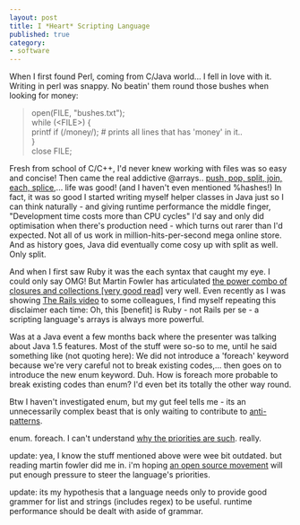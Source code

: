 ```yaml
---
layout: post
title: I *Heart* Scripting Language
published: true
category:
- software
---
```

When I first found Perl, coming from C/Java world... I fell in love with it. Writing in perl was snappy. No beatin' them round those bushes when looking for money:

> open(FILE, "bushes.txt");  
> while (\<FILE\>) {  
>  printf if (/money/); # prints all lines that has 'money' in it..   
> }  
> close FILE;

   
Fresh from school of C/C++, I'd never knew working with files was so easy and concise! Then came the real addictive @arrays.. [push, pop, split, join, each, splice](http://www.pageresource.com/cgirec/ptut11.htm),... life was good! (and I haven't even mentioned %hashes!) In fact, it was so good I started writing myself helper classes in Java just so I can think naturally - and giving runtime performance the middle finger, "Development time costs more than CPU cycles" I'd say and only did optimisation when there's production need - which turns out rarer than I'd expected. Not all of us work in million-hits-per-second mega online store. And as history goes, Java did eventually come cosy up with split as well. Only split.   
  
And when I first saw Ruby it was the each syntax that caught my eye. I could only say OMG! But Martin Fowler has articulated [the power combo of closures and collections [very good read]](http://martinfowler.com/bliki/CollectionClosureMethod.html) very well. Even recently as I was showing [The Rails video](http://weblog.rubyonrails.com/archives/2005/07/08/new-rails-movie-with-sound-and-sugar/) to some colleagues, I find myself repeating this disclaimer each time: Oh, this [benefit] is Ruby - not Rails per se - a scripting language's arrays is always more powerful.  
  
Was at a Java event a few months back where the presenter was talking about Java 1.5 features. Most of the stuff were so-so to me, until he said something like (not quoting here): We did not introduce a 'foreach' keyword because we're very careful not to break existing codes,... then goes on to introduce the new enum keyword. Duh. How is foreach more probable to break existing codes than enum? I'd even bet its totally the other way round.  
  
Btw I haven't investigated enum, but my gut feel tells me - its an unnecessarily complex beast that is only waiting to contribute to [anti-patterns](http://www.antipatterns.com/thebook.htm).  
  
enum. foreach. I can't understand [why the priorities are such](http://blog.yanime.org/articles/2004/11/22/pet-peeves-and-java). really.  
  
update: yea, I know the stuff mentioned above were wee bit outdated. but reading martin fowler did me in. i'm hoping [an open source movement](http://developers.slashdot.org/article.pl?sid=05/07/22/145210&from=rss) will put enough pressure to steer the language's priorities.  
  
update: its my hypothesis that a language needs only to provide good grammer for list and strings (includes regex) to be useful. runtime performance should be dealt with aside of grammar.
